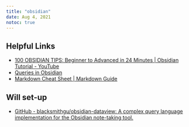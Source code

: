 ```yaml
---
title: "obsidian"
date: Aug 4, 2021
notoc: true
---
```


## Helpful Links
- [100 OBSIDIAN TIPS: Beginner to Advanced in 24 Minutes | Obsidian Tutorial - YouTube](https://www.youtube.com/watch?v=wKNWMBeGCuU&feature=youtu.be)
- [Queries in Obsidian](https://help.obsidian.md/Plugins/Search)
- [Markdown Cheat Sheet | Markdown Guide](https://www.markdownguide.org/cheat-sheet/)

## Will set-up
- [GitHub - blacksmithgu/obsidian-dataview: A complex query language implementation for the Obsidian note-taking tool.](https://github.com/blacksmithgu/obsidian-dataview)